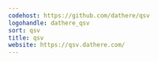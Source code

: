 ```yaml
---
codehost: https://github.com/dathere/qsv
logohandle: dathere_qsv
sort: qsv
title: qsv
website: https://qsv.dathere.com/
---
```

